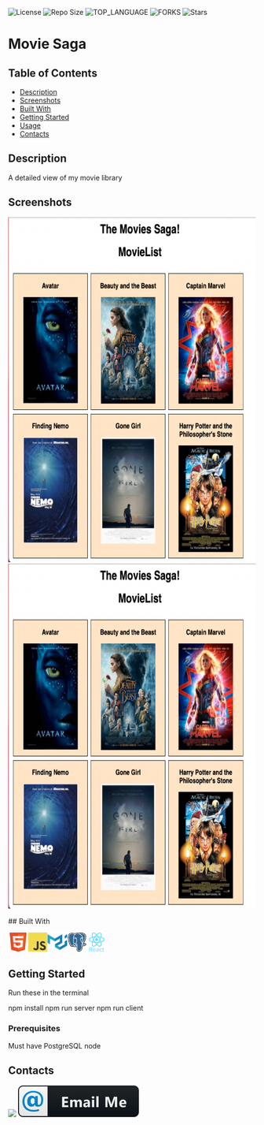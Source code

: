 ![License](https://img.shields.io/github/license/yemluck/Movies-Library.svg?style=for-the-badge) ![Repo Size](https://img.shields.io/github/languages/code-size/yemluck/Movies-Library.svg?style=for-the-badge) ![TOP_LANGUAGE](https://img.shields.io/github/languages/top/yemluck/Movies-Library.svg?style=for-the-badge) ![FORKS](https://img.shields.io/github/forks/yemluck/Movies-Library.svg?style=for-the-badge&social) ![Stars](https://img.shields.io/github/stars/yemluck/Movies-Library.svg?style=for-the-badge)
    
# Movie Saga

## Table of Contents

- [Description](#description)
- [Screenshots](#screenshots)
- [Built With](#built-with)
- [Getting Started](#getting-started)
- [Usage](#usage)
- [Contacts](#contacts)

## Description

A detailed view of my movie library

## Screenshots

<img src="src/photos/movies_1.png" alt="Library 1" height="700px" width="700px"/>
<img src="src/photos/movies_1.png" alt="Library 2" height="700px" width="700px"/>

<img src="" />## Built With

<a href="https://developer.mozilla.org/en-US/docs/Web/HTML"><img src="https://raw.githubusercontent.com/devicons/devicon/master/icons/html5/html5-original.svg" height="40px" width="40px" /></a><a href="https://developer.mozilla.org/en-US/docs/Web/JavaScript"><img src="https://raw.githubusercontent.com/devicons/devicon/master/icons/javascript/javascript-original.svg" height="40px" width="40px" /></a><a href="https://material-ui.com/"><img src="https://raw.githubusercontent.com/devicons/devicon/master/icons/materialui/materialui-original.svg" height="40px" width="40px" /></a><a href="https://www.postgresql.org/"><img src="https://raw.githubusercontent.com/devicons/devicon/master/icons/postgresql/postgresql-original.svg" height="40px" width="40px" /></a><a href="https://reactjs.org/"><img src="https://raw.githubusercontent.com/devicons/devicon/master/icons/react/react-original-wordmark.svg" height="40px" width="40px" /></a>

## Getting Started

Run these in the terminal

npm install
npm run server
npm run client

### Prerequisites

Must have
PostgreSQL
node



## Contacts

<a href="https://www.linkedin.com/in/yemluck"><img src="https://img.shields.io/badge/LinkedIn-0077B5?style=for-the-badge&logo=linkedin&logoColor=white" /></a>  <a href="mailto:yemluck@gmail.com"><img src=https://raw.githubusercontent.com/johnturner4004/readme-generator/master/src/components/assets/images/email_me_button_icon_151852.svg /></a>